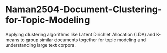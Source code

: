 # Naman2504-Document-Clustering-for-Topic-Modeling
Applying clustering algorithms like Latent Dirichlet Allocation (LDA) and K-means to group similar documents together for topic modeling and understanding large text corpora.
